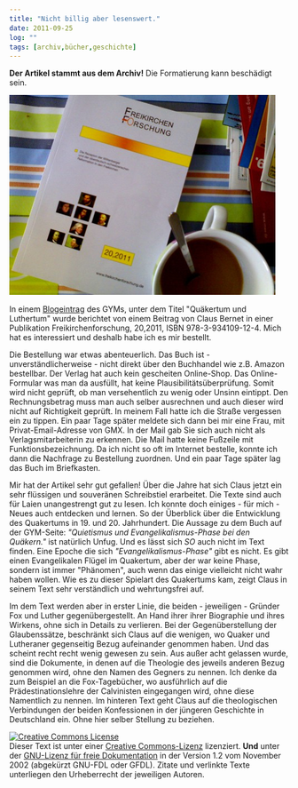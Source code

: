 ```yaml
---
title: "Nicht billig aber lesenswert."
date: 2011-09-25
log: ""
tags: [archiv,bücher,geschichte]
---
```

**Der Artikel stammt aus dem Archiv!** Die Formatierung kann beschädigt sein.


![cover_freikirchenforschung.jpg](cover_freikirchenforschung.jpg)


In einem <a href="http://www.rgdf.de//index.php?option=com_content&amp;task=view&amp;id=171&amp;Itemid=33">Blogeintrag</a> des GYMs, unter dem Titel &quot;Qu&auml;kertum und Luthertum&quot; wurde berichtet von einem Beitrag von Claus Bernet  in einer Publikation Freikirchenforschung, 20,2011, ISBN 978-3-934109-12-4. Mich hat es interessiert und deshalb habe ich es mir bestellt.

Die Bestellung war etwas abenteuerlich. Das Buch ist - unverst&auml;ndlicherweise - nicht direkt &uuml;ber den Buchhandel wie z.B. Amazon bestellbar. Der Verlag hat auch kein gescheiten Online-Shop. Das Online-Formular was man da ausf&uuml;llt, hat keine Plausibilit&auml;ts&uuml;berpr&uuml;fung. Somit wird nicht gepr&uuml;ft, ob man versehentlich zu wenig oder Unsinn eintippt. Den Rechnungsbetrag muss man auch selber ausrechnen und auch dieser wird nicht auf Richtigkeit gepr&uuml;ft. In meinem Fall hatte ich die Stra&szlig;e vergessen ein zu tippen. Ein paar Tage sp&auml;ter meldete sich dann bei mir eine Frau, mit Privat-Email-Adresse von GMX. In der Mail gab Sie sich auch nicht als Verlagsmitarbeiterin zu erkennen. Die Mail hatte keine Fu&szlig;zeile mit Funktionsbezeichnung. Da ich nicht so oft im Internet bestelle, konnte ich dann die Nachfrage zu Bestellung zuordnen. Und ein paar Tage sp&auml;ter lag das Buch im Briefkasten.

Mir hat der Artikel sehr gut gefallen! &Uuml;ber die Jahre hat sich Claus jetzt ein sehr fl&uuml;ssigen und souver&auml;nen Schreibstiel erarbeitet. Die Texte sind auch f&uuml;r Laien unangestrengt gut zu lesen. Ich konnte doch einiges - f&uuml;r mich - Neues auch entdecken und lernen. So der &Uuml;berblick &uuml;ber die Entwicklung des Quakertums in 19. und 20. Jahrhundert. Die Aussage zu dem Buch auf der GYM-Seite: <i>&quot;Quietismus und Evangelikalismus-Phase bei den Qu&auml;kern.&quot;</i> ist nat&uuml;rlich Unfug. Und es l&auml;sst sich <i>SO</i> auch nicht im Text finden. Eine Epoche die sich <i>&quot;Evangelikalismus-Phase&quot;</i> gibt es nicht. Es gibt einen Evangelikalen Fl&uuml;gel im Quakertum, aber der war keine Phase, sondern ist immer &quot;Ph&auml;nomen&quot;, auch wenn das einige vielleicht nicht wahr haben wollen. Wie es zu dieser Spielart des Quakertums kam, zeigt Claus in seinem Text sehr verst&auml;ndlich und wehrtungsfrei auf.

Im dem Text werden aber in erster Linie, die beiden - jeweiligen - Gr&uuml;nder Fox und Luther gegen&uuml;bergestellt. An Hand ihrer ihrer Biographie und ihres Wirkens, ohne sich in Details zu verlieren. Bei der Gegen&uuml;berstellung der Glaubenss&auml;tze, beschr&auml;nkt sich Claus auf die wenigen, wo Quaker und Lutheraner gegenseitig Bezug aufeinander genommen haben. Und das scheint recht recht wenig gewesen zu sein. Aus au&szlig;er acht gelassen wurde, sind die Dokumente, in denen auf die Theologie des jeweils anderen Bezug genommen wird, ohne den Namen des Gegners zu nennen. Ich denke da zum Beispiel an die Fox-Tageb&uuml;cher, wo ausf&uuml;hrlich auf die Pr&auml;destinationslehre der Calvinisten eingegangen wird, ohne diese Namentlich zu nennen. Im hinteren Text geht Claus auf die theologischen Verbindungen der beiden Konfessionen in der j&uuml;ngeren Geschichte in Deutschland ein. Ohne hier selber Stellung zu beziehen.



<a href="http://creativecommons.org/licenses/by-sa/3.0/de/" rel="license"><img src="http://i.creativecommons.org/l/by-sa/3.0/de/88x31.png" style="border-width: 0pt;" alt="Creative Commons License" /></a><br />
Dieser <span rel="dc:type" href="http://purl.org/dc/dcmitype/Text" xmlns:dc="http://purl.org/dc/elements/1.1/">Text</span> ist unter einer <a href="http://creativecommons.org/licenses/by-sa/3.0/de/" rel="license">Creative Commons-Lizenz</a> lizenziert. **Und** unter der <a href="http://de.wikipedia.org/wiki/GFDL">GNU-Lizenz f&uuml;r freie Dokumentation</a> in der Version 1.2 vom November 2002 (abgek&uuml;rzt GNU-FDL oder GFDL). Zitate und verlinkte Texte unterliegen den Urheberrecht der jeweiligen Autoren.
